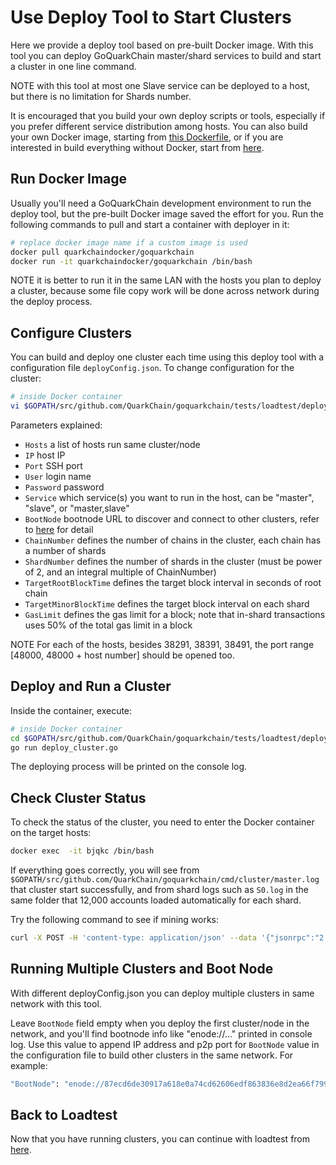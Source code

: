 # Use Deploy Tool to Start Clusters

Here we provide a deploy tool based on pre-built Docker image. With this tool you can deploy GoQuarkChain master/shard 
services to build and start a cluster in one line command. 

NOTE with this tool at most one Slave service can be deployed to a host, but there is no limitation for Shards number.

It is encouraged that you build your own deploy scripts or tools, especially if you prefer different service distribution 
among hosts.  You can also build your own Docker image, starting from [this Dockerfile](../Dockerfile), or if you are 
interested in build everything without Docker, start from [here](../../../README.md#development-setup). 

## Run Docker Image

Usually you'll need a GoQuarkChain development environment to run the deploy tool, but the pre-built Docker image 
saved the effort for you. Run the following commands to pull and start a container with deployer in it:

```bash
# replace docker image name if a custom image is used
docker pull quarkchaindocker/goquarkchain
docker run -it quarkchaindocker/goquarkchain /bin/bash 
```
NOTE it is better to run it in the same LAN with the hosts you plan to deploy a cluster, because some file copy work 
will be done across network during the deploy process. 

## Configure Clusters

You can build and deploy one cluster each time using this deploy tool with a configuration file `deployConfig.json`. 
To change configuration for the cluster:
```bash
# inside Docker container
vi $GOPATH/src/github.com/QuarkChain/goquarkchain/tests/loadtest/deployer/deployConfig.json
```
Parameters explained:
- `Hosts` a list of hosts run same cluster/node
- `IP` host IP
- `Port` SSH port
- `User` login name
- `Password` password
- `Service` which service(s) you want to run in the host, can be "master", "slave", or "master,slave"
- `BootNode` bootnode URL to discover and connect to other clusters, refer to [here](#running-multiple-clusters-and-boot-node) 
for detail
- `ChainNumber` defines the number of chains in the cluster, each chain has a number of shards 
- `ShardNumber` defines the number of shards in the cluster (must be power of 2, and an integral multiple of ChainNumber)
- `TargetRootBlockTime` defines the target block interval in seconds of root chain
- `TargetMinorBlockTime` defines the target block interval on each shard
- `GasLimit` defines the gas limit for a block; note that in-shard transactions uses 50% of the total gas limit in a block

NOTE For each of the hosts, besides 38291, 38391, 38491, the port range [48000, 48000 + host number] should be opened too.

## Deploy and Run a Cluster
Inside the container, execute:
```bash
# inside Docker container
cd $GOPATH/src/github.com/QuarkChain/goquarkchain/tests/loadtest/deployer
go run deploy_cluster.go
```

The deploying process will be printed on the console log. 
## Check Cluster Status

To check the status of the cluster, you need to enter the Docker container on the target hosts: 
```bash
docker exec  -it bjqkc /bin/bash
```
If everything goes correctly, you will see from `$GOPATH/src/github.com/QuarkChain/goquarkchain/cmd/cluster/master.log` that 
cluster start successfully, and from shard logs such as `S0.log` in the same folder that 12,000 accounts 
loaded automatically for each shard.

Try the following command to see if mining works:
```bash
curl -X POST -H 'content-type: application/json' --data '{"jsonrpc":"2.0","method":"setMining","params":[true],"id":0}' http://127.0.0.1:38491
```
## Running Multiple Clusters and Boot Node
With different deployConfig.json you can deploy multiple clusters in same network with this tool. 

Leave `BootNode` field empty when you deploy the first cluster/node in the network, and you'll find bootnode info like
"enode://..." printed in console log. Use this value to append IP address and p2p port for `BootNode` value in 
the configuration file to build other clusters in the same network. For example:
```bash
"BootNode": "enode://87ecd6de30917a618e0a74cd62606edf863836e8d2ea66f79920c57edc582a016d0679201424757a9090cd53338fc7e585bcbfc07c488f5d4225e63387ee0042@138.68.22.96:38291"
```
## Back to Loadtest

Now that you have running clusters, you can continue with loadtest from [here](../README.md#generate-transactions).